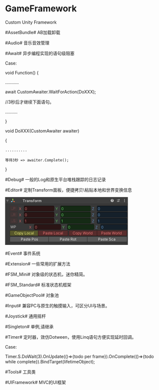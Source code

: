 # GameFramework
Custom Unity Framework

#AssetBundle#
AB加载卸载

#Audio#
音乐音效管理

#Await#
异步编程实现的语句级阻塞

Case:

void Function()
{

...........

await CustomAwaiter.WaitForAction(DoXXX);

//3秒后才继续下面语句。

..........

}

void DoXXX(CustomAwaiter awaiter)

{

    ..........
    
    等待3秒 => awaiter.Complete();
}

#Debug#
一般的Log和原生平台堆栈跟踪的日志记录

#Editor#
定制Transform面板，便捷拷贝\粘贴本地和世界变换信息

![Transform](https://github.com/coder-of-night/GameFramework/blob/master/ExampleImg/Img.png)

#Event#
事件系统

#Extension#
一些常用的扩展方法

#FSM_Mini#
对象级的状态机，迷你精简。

#FSM_Standard#
标准状态机框架

#GameObjectPool#
对象池

#Input#
兼容PC与原生的触摸输入，可区分UI与场景。

#Joystick#
通用摇杆

#Singleton#
单例,请继承

#Timer#
定时器，效仿Dotween，使用Linq语句方便实现延时回调。

Case: 

Timer.S.DoWait(3).OnUpdate(()=>{todo per frame}).OnComplete(()=>{todo while complete}).BindTarget(lifetimeObject);

#Tools#
工具类

#UIFramework#
MVC的UI框架


